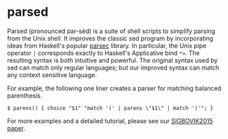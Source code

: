 # parsed

Parsed (pronounced par-séd) is a suite of shell scripts to simplify parsing from the Unix shell.
It improves the classic sed program by incorporating ideas from Haskell's popular [parsec](https://hackage.haskell.org/package/parsec) library.
In particular, the Unix pipe operator `|` corresponds exactly to Haskell's Applicative bind `*>`.
The resulting syntax is both intuitive and powerful.
The original syntax used by sed can match only regular languages;
but our improved syntax can match any context sensitive language.

For example, the following one liner creates a parser for matching balanced parenthesis.
```
$ parens() { choice "$1" "match '(' | parens \"$1\" | match ')'"; }
```
For more examples and a detailed tutorial, please see our [SIGBOVIK2015 paper](https://github.com/mikeizbicki/parsed/raw/master/sigbovik2015/paper.pdf).
